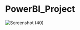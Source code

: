 # PowerBI_Project
![Screenshot (40)](https://github.com/Jankruti/PowerBI_Project/assets/110399146/7544221d-3837-4442-9210-a0bb52d65a05)
